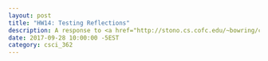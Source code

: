```yaml
---
layout: post
title: "HW14: Testing Reflections"
description: A response to <a href="http://stono.cs.cofc.edu/~bowring/classes/csci%20362/docs/software.testing.introduction.pdf" target="_blank"><em>Software Testing Techniques</em></a>
date: 2017-09-28 10:00:00 -5EST
category: csci_362
---
```

